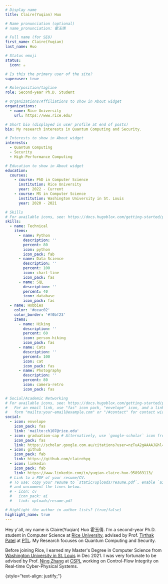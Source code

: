 ```yaml
---
# Display name
title: Claire(Yuqian) Huo

# Name pronunciation (optional)
# name_pronunciation: 霍玉倩

# Full name (for SEO)
first_name: Claire(Yuqian)
last_name: Huo

# Status emoji
status:
  icon: ☕️

# Is this the primary user of the site?
superuser: true

# Role/position/tagline
role: Second-year Ph.D. Student

# Organizations/Affiliations to show in About widget
organizations:
  - name: Rice University
    url: https://www.rice.edu/

# Short bio (displayed in user profile at end of posts)
bio: My research interests in Quantum Computing and Security.

# Interests to show in About widget
interests:
  - Quantum Computing
  - Security
  - High-Performance Computing

# Education to show in About widget
education:
  courses:
    - course: PhD in Computer Science
      institution: Rice University
      year: 2022 - Current
    - course: MS in Computer Science
      institution: Washington University in St. Louis
      year: 2020 - 2021

# Skills
# For available icons, see: https://docs.hugoblox.com/getting-started/page-builder/#icons
skills:
  - name: Technical
    items:
      - name: Python
        description: ''
        percent: 80
        icon: python
        icon_pack: fab
      - name: Data Science
        description: ''
        percent: 100
        icon: chart-line
        icon_pack: fas
      - name: SQL
        description: ''
        percent: 40
        icon: database
        icon_pack: fas
  - name: Hobbies
    color: '#eeac02'
    color_border: '#f0bf23'
    items:
      - name: Hiking
        description: ''
        percent: 60
        icon: person-hiking
        icon_pack: fas
      - name: Cats
        description: ''
        percent: 100
        icon: cat
        icon_pack: fas
      - name: Photography
        description: ''
        percent: 80
        icon: camera-retro
        icon_pack: fas

# Social/Academic Networking
# For available icons, see: https://docs.hugoblox.com/getting-started/page-builder/#icons
#   For an email link, use "fas" icon pack, "envelope" icon, and a link in the
#   form "mailto:your-email@example.com" or "/#contact" for contact widget.
social:
  - icon: envelope
    icon_pack: fas
    link: 'mailto:ch107@rice.edu'
  - icon: graduation-cap # Alternatively, use `google-scholar` icon from `ai` icon pack
    icon_pack: fas
    link: https://scholar.google.com.au/citations?user=nzTuA2gAAAAJ&hl=en&oi=ao
  - icon: github
    icon_pack: fab
    link: https://github.com/clairehyq
  - icon: linkedin
    icon_pack: fab
    link: https://www.linkedin.com/in/yuqian-claire-huo-958983113/
  # Link to a PDF of your resume/CV.
  # To use: copy your resume to `static/uploads/resume.pdf`, enable `ai` icons in `params.yaml`,
  # and uncomment the lines below.
  # - icon: cv
  #   icon_pack: ai
  #   link: uploads/resume.pdf

# Highlight the author in author lists? (true/false)
highlight_name: true
---
```


Hey y'all, my name is Claire(Yuqian) Huo 霍玉倩. I'm a second-year Ph.D. student in Computer Science at [Rice University](www.rice.edu), advised by Prof. [Tirthak Patel](https://www.tirthakpatel.com/) at [PTL](https://www.positivetechnologylab.com/). My Research focuses on Quantum Computing and Security.

Before joining Rice, I earned my Master's Degree in Computer Science from [Washington University in St. Louis](www.wustl.edu) in Dec 2021. I was very fortunate to be advised by Prof. [Ning Zhang](https://cybersecurity.seas.wustl.edu/ning/index.html) at [CSPL](https://cybersecurity.seas.wustl.edu/) working on Control-Flow Integrity on Real-time Cyber-Physical Systems.

{style="text-align: justify;"}
